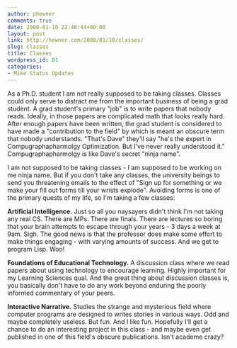 ```yaml
---
author: phewner
comments: true
date: 2008-01-10 22:46:44+00:00
layout: post
link: http://hewner.com/2008/01/10/classes/
slug: classes
title: Classes
wordpress_id: 81
categories:
- Mike Status Updates
---
```


As a Ph.D. student I am not really supposed to be taking classes.  Classes could only serve to distract me from the important business of being a grad student.  A grad student's primary "job" is to write papers that nobody reads.  Ideally, in those papers are complicated math that looks really hard.  After enough papers have been written, the grad student is considered to have made a "contribution to the field" by which is meant an obscure term that nobody understands.  "That's Dave" they'll say "he's the expert in Compugraphapharmolgy Optimization.  But I've never really understood it."  Compugraphapharmolgy is like Dave's secret "ninja name".

I am not supposed to be taking classes - I am supposed to be working on me ninja name.  But if you don't take any classes, the university beings to send you threatening emails to the effect of "Sign up for something or we make your fill out forms till your wrists explode".  Avoiding forms is one of the primary quests of my life, so I'm taking a few classes:

**Artificial Intelligence.**  Just so all you naysayers didn't think I'm not taking any real CS.  There are MPs.  There are finals.  There are lectures so boring that your brain attempts to escape through your years - 3 days a week at 9am.  Sigh.  The good news is that the professor does make some effort to make things engaging - with varying amounts of success.  And we get to program Lisp.  Woo!

**Foundations of Educational Technology.** A discussion class where we read papers about using technology to encourage learning.  Highly important for my Learning Sciences qual.  And the great thing about discussion classes is, you basically don't have to do any work beyond enduring the poorly informed commentary of your peers.

**Interactive Narrative.**  Studies the strange and mysterious field where computer programs are designed to writes stories in various ways.  Odd and maybe completely useless.  But fun.  And I like fun.  Hopefully I'll get a chance to do an interesting project in this class - and maybe even get published in one of this field's obscure publications.  Isn't academe crazy?
